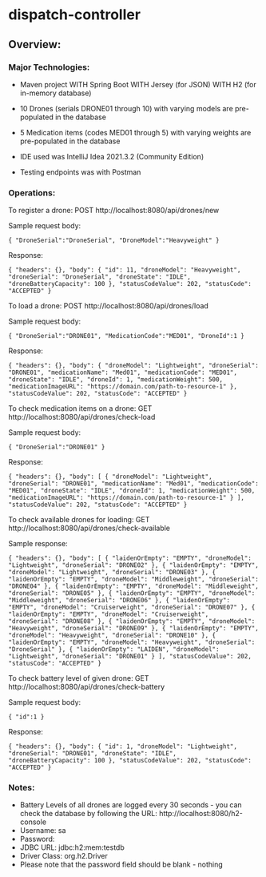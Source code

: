 # dispatch-controller




## Overview:

### Major Technologies:

* Maven project WITH Spring Boot WITH Jersey (for JSON) WITH H2 (for in-memory database)

* 10 Drones (serials DRONE01 through 10) with varying models are pre-populated in the database

* 5 Medication items (codes MED01 through 5) with varying weights are pre-populated in the database

* IDE used was IntelliJ Idea 2021.3.2 (Community Edition)

* Testing endpoints was with Postman




### Operations:


To register a drone:
POST
http://localhost:8080/api/drones/new

Sample request body:

`{
    "DroneSerial":"DroneSerial",
    "DroneModel":"Heavyweight"
}`

Response:

`{
    "headers": {},
    "body": {
        "id": 11,
        "droneModel": "Heavyweight",
        "droneSerial": "DroneSerial",
        "droneState": "IDLE",
        "droneBatteryCapacity": 100
    },
    "statusCodeValue": 202,
    "statusCode": "ACCEPTED"
}`



To load a drone:
POST
http://localhost:8080/api/drones/load

Sample request body:

`{
    "DroneSerial":"DRONE01",
    "MedicationCode":"MED01",
    "DroneId":1
}`

Response:

`{
    "headers": {},
    "body": {
        "droneModel": "Lightweight",
        "droneSerial": "DRONE01",
        "medicationName": "Med01",
        "medicationCode": "MED01",
        "droneState": "IDLE",
        "droneId": 1,
        "medicationWeight": 500,
        "medicationImageURL": "https://domain.com/path-to-resource-1"
    },
    "statusCodeValue": 202,
    "statusCode": "ACCEPTED"
}`



To check medication items on a drone:
GET
http://localhost:8080/api/drones/check-load

Sample request body:

`{
    "DroneSerial":"DRONE01"
}`

Response:

`{
    "headers": {},
    "body": [
        {
            "droneModel": "Lightweight",
            "droneSerial": "DRONE01",
            "medicationName": "Med01",
            "medicationCode": "MED01",
            "droneState": "IDLE",
            "droneId": 1,
            "medicationWeight": 500,
            "medicationImageURL": "https://domain.com/path-to-resource-1"
        }
    ],
    "statusCodeValue": 202,
    "statusCode": "ACCEPTED"
}`



To check available drones for loading:
GET
http://localhost:8080/api/drones/check-available

Sample response:

`{
    "headers": {},
    "body": [
        {
            "laidenOrEmpty": "EMPTY",
            "droneModel": "Lightweight",
            "droneSerial": "DRONE02"
        },
        {
            "laidenOrEmpty": "EMPTY",
            "droneModel": "Lightweight",
            "droneSerial": "DRONE03"
        },
        {
            "laidenOrEmpty": "EMPTY",
            "droneModel": "Middleweight",
            "droneSerial": "DRONE04"
        },
        {
            "laidenOrEmpty": "EMPTY",
            "droneModel": "Middleweight",
            "droneSerial": "DRONE05"
        },
        {
            "laidenOrEmpty": "EMPTY",
            "droneModel": "Middleweight",
            "droneSerial": "DRONE06"
        },
        {
            "laidenOrEmpty": "EMPTY",
            "droneModel": "Cruiserweight",
            "droneSerial": "DRONE07"
        },
        {
            "laidenOrEmpty": "EMPTY",
            "droneModel": "Cruiserweight",
            "droneSerial": "DRONE08"
        },
        {
            "laidenOrEmpty": "EMPTY",
            "droneModel": "Heavyweight",
            "droneSerial": "DRONE09"
        },
        {
            "laidenOrEmpty": "EMPTY",
            "droneModel": "Heavyweight",
            "droneSerial": "DRONE10"
        },
        {
            "laidenOrEmpty": "EMPTY",
            "droneModel": "Heavyweight",
            "droneSerial": "DroneSerial"
        },
        {
            "laidenOrEmpty": "LAIDEN",
            "droneModel": "Lightweight",
            "droneSerial": "DRONE01"
        }
    ],
    "statusCodeValue": 202,
    "statusCode": "ACCEPTED"
}`



To check battery level of given drone:
GET
http://localhost:8080/api/drones/check-battery

Sample request body:

`{
    "id":1
}`

Response:

`{
    "headers": {},
    "body": {
        "id": 1,
        "droneModel": "Lightweight",
        "droneSerial": "DRONE01",
        "droneState": "IDLE",
        "droneBatteryCapacity": 100
    },
    "statusCodeValue": 202,
    "statusCode": "ACCEPTED"
}`



### Notes:

* Battery Levels of all drones are logged every 30 seconds - you can check the database by following the URL:
http://localhost:8080/h2-console
* Username: sa
* Password:
* JDBC URL: jdbc:h2:mem:testdb
* Driver Class: org.h2.Driver
* Please note that the password field should be blank - nothing
